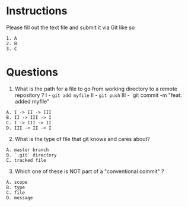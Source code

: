 # Instructions
Please fill out the text file and submit it via Git like so

```
1. A
2. B
3. C
```

# Questions
1. What is the path for a file to go from working directory to a remote repository ?
I - `git add myfile`
II - `git push`
III - `git commit -m "feat: added myfile"

```
A. I -> II -> III
B. II -> III -> I
C. I -> III -> II
D. III -> II -> I
```

2. What is the type of file that git knows and cares about?
```
A. master branch
B. `.git` directory
C. tracked file
```

3. Which one of these is NOT part of a "conventional commit" ?
```
A. scope
B. type
C. file
D. message
```

